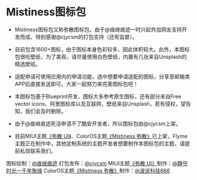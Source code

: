﻿# Mistiness图标包

- Mistiness图标包又称弥散图标包，由于@痕继痕迹一时兴起外加网友支持开发而成，特别感谢@cjycsm的打包支持（还有监督）。

- 目前包含1600+图标，由于图标本身色彩较多，因此体积较大。此外，本图标包很吃壁纸，为了美观，请尽量使用白色壁纸，内置有几张来自Unsplash的精选壁纸。

- 适配申请可使用应用内的申请功能，选中想要申请适配的图标，分享至邮箱类APP后直接发送即可，大家一起努力来完善图标包吧！

- 本图标包基于Blueprint开发，图标大多参考原生图标，还有部分来自Free vector icons、阿里图标库以及互联网，壁纸来自Unsplash，若有侵权，望告知，我们会及时删除。

- 由于@痕继痕迹死活申请不了酷安开发者，所以图标包由@cjycsm上架。

- 目前MIUI主题[《弥散 UI》](http://zhuti.xiaomi.com/detail/42f25d76-7dba-4245-90e8-e0c08dc63251)、ColorOS主题[《Mistiness 弥散》](https://qeebogeek.wordpress.com/mistiness/)已上架，Flyme主题正在制作中，其他定制系统的主题开发者想要制作本图标包的主题，请提前私信联系我们。

图标绘制：[@痕继痕迹](https://www.coolapk.com/u/786005)
打包发布：[@cjycsm](https://www.coolapk.com/u/486977)
MIUI主题[《弥散 UI》](http://zhuti.xiaomi.com/detail/42f25d76-7dba-4245-90e8-e0c08dc63251)制作：[@静守时光一千年聚缘](http://www.coolapk.com/u/1311276)
ColorOS主题[《Mistiness 弥散》](https://qeebogeek.wordpress.com/mistiness/)制作：[@波说科技666](https://www.coolapk.com/u/1015200)